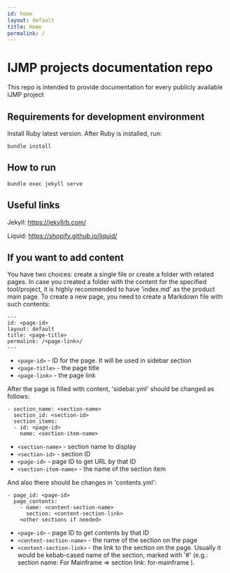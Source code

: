 ```yaml
---
id: home
layout: default
title: Home
permalink: /
---
```


# IJMP projects documentation repo
This repo is intended to provide documentation for every publicly available IJMP project

## Requirements for development environment
Install Ruby latest version.
After Ruby is installed, run:
```
bundle install
```

## How to run
```
bundle exec jekyll serve
```

## Useful links
Jekyll: https://jekyllrb.com/

Liquid: https://shopify.github.io/liquid/

## If you want to add content
You have two choices: create a single file or create a folder with related pages.
In case you created a folder with the content for the specified tool/project, it is highly recommended to have 'index.md' as the product main page.
To create a new page, you need to create a Markdown file with such contents:
```
---
id: <page-id>
layout: default
title: <page-title>
permalink: /<page-link>/
---
```
- ``<page-id>`` - ID for the page. It will be used in sidebar section
- ``<page-title>`` - the page title
- ``<page-link>`` - the page link

After the page is filled with content, 'sidebar.yml' should be changed as follows:
```
- section_name: <section-name>
  section_id: <section-id>
  section_items:
  - id: <page-id>
    name: <section-item-name>
```
- ``<section-name>`` - section name to display
- ``<section-id>`` - section ID
- ``<page-id>`` - page ID to get URL by that ID
- ``<section-item-name>`` - the name of the section item

And also there should be changes in 'contents.yml':
```
- page_id: <page-id>
  page_contents:
    - name: <content-section-name>
      section: <content-section-link>
    <other sections if needed>
```
- ``<page-id>`` - page ID to get contents by that ID
- ``<content-section-name>`` - the name of the section on the page
- ``<content-section-link>`` - the link to the section on the page. Usually it would be kebab-cased name of the section, marked with '#' (e.g.: section name: For Mainframe => section link: for-mainframe ).
